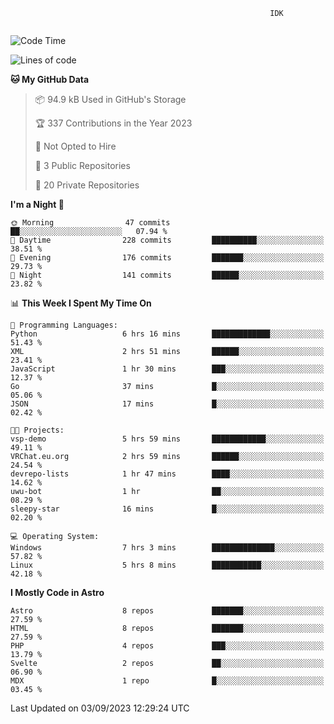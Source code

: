 ```text
                                                          IDK
                                       
```

<!--START_SECTION:waka-->
![Code Time](http://img.shields.io/badge/Code%20Time-30%20hrs%2018%20mins-blue)

![Lines of code](https://img.shields.io/badge/From%20Hello%20World%20I%27ve%20Written-112.6%20thousand%20lines%20of%20code-blue)

**🐱 My GitHub Data** 

> 📦 94.9 kB Used in GitHub's Storage 
 > 
> 🏆 337 Contributions in the Year 2023
 > 
> 🚫 Not Opted to Hire
 > 
> 📜 3 Public Repositories 
 > 
> 🔑 20 Private Repositories 
 > 
**I'm a Night 🦉** 

```text
🌞 Morning                47 commits          ██░░░░░░░░░░░░░░░░░░░░░░░   07.94 % 
🌆 Daytime                228 commits         ██████████░░░░░░░░░░░░░░░   38.51 % 
🌃 Evening                176 commits         ███████░░░░░░░░░░░░░░░░░░   29.73 % 
🌙 Night                  141 commits         ██████░░░░░░░░░░░░░░░░░░░   23.82 % 
```


📊 **This Week I Spent My Time On** 

```text
💬 Programming Languages: 
Python                   6 hrs 16 mins       █████████████░░░░░░░░░░░░   51.43 % 
XML                      2 hrs 51 mins       ██████░░░░░░░░░░░░░░░░░░░   23.41 % 
JavaScript               1 hr 30 mins        ███░░░░░░░░░░░░░░░░░░░░░░   12.37 % 
Go                       37 mins             █░░░░░░░░░░░░░░░░░░░░░░░░   05.06 % 
JSON                     17 mins             █░░░░░░░░░░░░░░░░░░░░░░░░   02.42 % 

🐱‍💻 Projects: 
vsp-demo                 5 hrs 59 mins       ████████████░░░░░░░░░░░░░   49.11 % 
VRChat.eu.org            2 hrs 59 mins       ██████░░░░░░░░░░░░░░░░░░░   24.54 % 
devrepo-lists            1 hr 47 mins        ████░░░░░░░░░░░░░░░░░░░░░   14.62 % 
uwu-bot                  1 hr                ██░░░░░░░░░░░░░░░░░░░░░░░   08.29 % 
sleepy-star              16 mins             █░░░░░░░░░░░░░░░░░░░░░░░░   02.20 % 

💻 Operating System: 
Windows                  7 hrs 3 mins        ██████████████░░░░░░░░░░░   57.82 % 
Linux                    5 hrs 8 mins        ███████████░░░░░░░░░░░░░░   42.18 % 
```

**I Mostly Code in Astro** 

```text
Astro                    8 repos             ███████░░░░░░░░░░░░░░░░░░   27.59 % 
HTML                     8 repos             ███████░░░░░░░░░░░░░░░░░░   27.59 % 
PHP                      4 repos             ███░░░░░░░░░░░░░░░░░░░░░░   13.79 % 
Svelte                   2 repos             ██░░░░░░░░░░░░░░░░░░░░░░░   06.90 % 
MDX                      1 repo              █░░░░░░░░░░░░░░░░░░░░░░░░   03.45 % 
```




 Last Updated on 03/09/2023 12:29:24 UTC
<!--END_SECTION:waka-->
